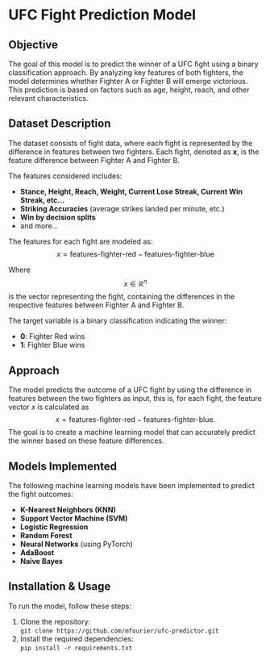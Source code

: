 # UFC Fight Prediction Model

## Objective
The goal of this model is to predict the winner of a UFC fight using a binary classification approach. By analyzing key features of both fighters, the model determines whether Fighter A or Fighter B will emerge victorious. This prediction is based on factors such as age, height, reach, and other relevant characteristics.

## Dataset Description
The dataset consists of fight data, where each fight is represented by the difference in features between two fighters. Each fight, denoted as **x**, is the feature difference between Fighter A and Fighter B. 

The features considered includes:
- **Stance, Height, Reach, Weight, Current Lose Streak, Current Win Streak, etc...**
- **Striking Accuracies** (average strikes landed per minute, etc.)
- **Win by decision splits** 
- and more...

The features for each fight are modeled as:
$$x = \text{features-fighter-red} - \text{features-fighter-blue}$$

Where $$x \in \mathbb{R}^n$$ is the vector representing the fight, containing the differences in the respective features between Fighter A and Fighter B.

The target variable is a binary classification indicating the winner:
- **0**: Fighter Red wins
- **1**: Fighter Blue wins

## Approach
The model predicts the outcome of a UFC fight by using the difference in features between the two fighters as input, this is, for each fight, the feature vector $x$  is calculated as
$$x = \text{features-fighter-red} - \text{features-fighter-blue}.$$ 
The goal is to create a machine learning model that can accurately predict the winner based on these feature differences.

## Models Implemented
The following machine learning models have been implemented to predict the fight outcomes:
- **K-Nearest Neighbors (KNN)**
- **Support Vector Machine (SVM)**
- **Logistic Regression**
- **Random Forest**
- **Neural Networks** (using PyTorch)
- **AdaBoost**
- **Naive Bayes**

## Installation & Usage
To run the model, follow these steps:
1. Clone the repository:  
   `git clone https://github.com/mfourier/ufc-predictor.git`
2. Install the required dependencies:  
   `pip install -r requirements.txt`

